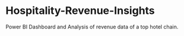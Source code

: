 # Hospitality-Revenue-Insights
Power BI Dashboard and Analysis of revenue data of a top hotel chain.
